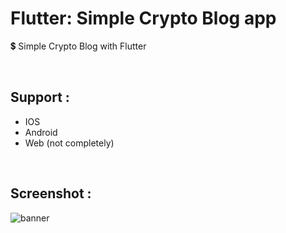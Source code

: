 # Flutter: Simple Crypto Blog app
💲 Simple Crypto Blog with Flutter

<br/>

## Support :
- IOS
- Android
- Web (not completely)

<br/>

## Screenshot :
![banner](https://github.com/SharifiDev/crypto_blog/raw/master/banner.png)
